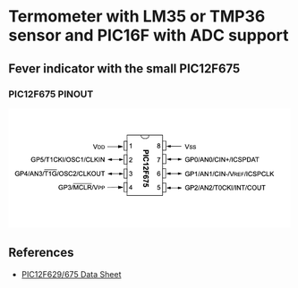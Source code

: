 # Termometer with LM35 or TMP36 sensor and PIC16F with ADC support



## Fever indicator with the small PIC12F675






### PIC12F675 PINOUT

![PIC12F675 PINOUT](../../images/PIC12F675_PINOUT.png)


## References

* [PIC12F629/675 Data Sheet](https://ww1.microchip.com/downloads/en/devicedoc/41190c.pdf)
